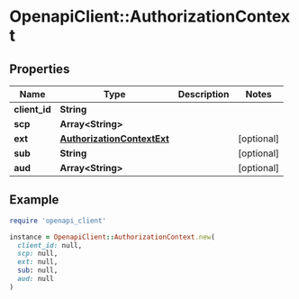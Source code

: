 # OpenapiClient::AuthorizationContext

## Properties

| Name | Type | Description | Notes |
| ---- | ---- | ----------- | ----- |
| **client_id** | **String** |  |  |
| **scp** | **Array&lt;String&gt;** |  |  |
| **ext** | [**AuthorizationContextExt**](AuthorizationContextExt.md) |  | [optional] |
| **sub** | **String** |  | [optional] |
| **aud** | **Array&lt;String&gt;** |  | [optional] |

## Example

```ruby
require 'openapi_client'

instance = OpenapiClient::AuthorizationContext.new(
  client_id: null,
  scp: null,
  ext: null,
  sub: null,
  aud: null
)
```

